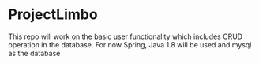 # ProjectLimbo
This repo will work on the basic user functionality which includes CRUD operation in the database. For now Spring, Java 1.8 will be used and mysql as the database
